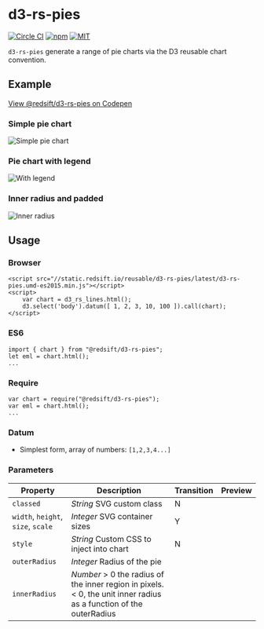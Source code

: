 # d3-rs-pies

[![Circle CI](https://img.shields.io/circleci/project/redsift/d3-rs-pies.svg?style=flat-square)](https://circleci.com/gh/redsift/d3-rs-pies)
[![npm](https://img.shields.io/npm/v/@redsift/d3-rs-pies.svg?style=flat-square)](https://www.npmjs.com/package/@redsift/d3-rs-pies)
[![MIT](https://img.shields.io/badge/license-MIT-blue.svg?style=flat-square)](https://raw.githubusercontent.com/redsift/d3-rs-pies/master/LICENSE)

`d3-rs-pies` generate a range of pie charts via the D3 reusable chart convention.

## Example

[View @redsift/d3-rs-pies on Codepen](http://codepen.io/rahulpowar/pen/eBWKoB)

### Simple pie chart

![Simple pie chart](https://bricks.redsift.cloud/reusable/d3-rs-pies.svg?_datum=%5B%7B%22l%22%3A%22(direct)%22%2C%22v%22%3A108%7D%2C%7B%22l%22%3A%22google%22%2C%22v%22%3A105%7D%2C%7B%22l%22%3A%22crunchbase.com%22%2C%22v%22%3A19%7D%2C%7B%22l%22%3A%22techcrunch.com%22%2C%22v%22%3A16%7D%2C%7B%22l%22%3A%22Others%22%2C%22v%22%3A77%7D%5D)

### Pie chart with legend

![With legend](https://bricks.redsift.cloud/reusable/d3-rs-pies.svg?_datum=[20,200,3100,1000]&legend=20&legend=200)

### Inner radius and padded

![Inner radius](https://bricks.redsift.cloud/reusable/d3-rs-pies.svg?_datum=[1,4,6,2,8,9,7,6,4]&innerRadius=-0.2&padAngle=0.05)

## Usage

### Browser
	
	<script src="//static.redsift.io/reusable/d3-rs-pies/latest/d3-rs-pies.umd-es2015.min.js"></script>
	<script>
		var chart = d3_rs_lines.html();
		d3.select('body').datum([ 1, 2, 3, 10, 100 ]).call(chart);
	</script>

### ES6

	import { chart } from "@redsift/d3-rs-pies";
	let eml = chart.html();
	...
	
### Require

	var chart = require("@redsift/d3-rs-pies");
	var eml = chart.html();
	...

### Datum

- Simplest form, array of numbers: `[1,2,3,4...]`

### Parameters

Property|Description|Transition|Preview
----|-----------|----------|-------
`classed`|*String* SVG custom class|N
`width`, `height`, `size`, `scale`|*Integer* SVG container sizes|Y
`style`|*String* Custom CSS to inject into chart|N
`outerRadius`|*Integer* Radius of the pie
`innerRadius`|*Number* > 0 the radius of the inner region in pixels. < 0, the unit inner radius as a function of the outerRadius
